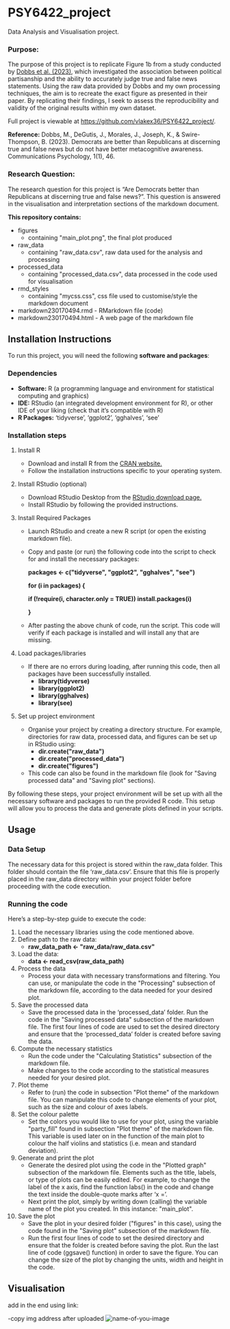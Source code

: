 # PSY6422_project
Data Analysis and Visualisation project.

### Purpose:

The purpose of this project is to replicate Figure 1b from a study conducted by [Dobbs et al. (2023)](https://www.nature.com/articles/s44271-023-00040-x), which investigated the association between political partisanship and the ability to accurately judge true and false news statements. Using the raw data provided by Dobbs and my own processing techniques, the aim is to recreate the exact figure as presented in their paper. By replicating their findings, I seek to assess the reproducibility and validity of the original results within my own dataset.

Full project is viewable at https://github.com/vlakex36/PSY6422_project/. 

**Reference:** Dobbs, M., DeGutis, J., Morales, J., Joseph, K., & Swire-Thompson, B. (2023). Democrats are better than Republicans at discerning true and false news but do not have better metacognitive awareness. Communications Psychology, 1(1), 46.

### Research Question:

The research question for this project is “Are Democrats better than Republicans at discerning true and false news?”. This question is answered in the visualisation and interpretation sections of the markdown document.

**This repository contains:**
+ figures
  + containing "main_plot.png", the final plot produced
+ raw_data
  + containing "raw_data.csv", raw data used for the analysis and processing
+ processed_data
  +  containing "processed_data.csv", data processed in the code used for visualisation
+ rmd_styles
  + containing "mycss.css", css file used to customise/style the markdown document
+ markdown230170494.rmd - RMarkdown file (code)
+ markdown230170494.html - A web page of the markdown file

## Installation Instructions
To run this project, you will need the following **software and packages**:

### Dependencies

+ **Software:** R (a programming language and environment for statistical computing and graphics)
+ **IDE:** RStudio (an integrated development environment for R), or other IDE of your liking (check that it’s compatible with R)
+ **R Packages:** ‘tidyverse’, ‘ggplot2’, ‘gghalves’, ‘see’

### Installation steps

1. Install R
   + Download and install R from the [CRAN website.](https://cran.r-project.org/)
   + Follow the installation instructions specific to your operating system.
2. Install RStudio (optional)
   + Download RStudio Desktop from the [RStudio download page.](https://posit.co/products/open-source/rstudio/)
   + Install RStudio by following the provided instructions.
3. Install Required Packages
   + Launch RStudio and create a new R script (or open the existing markdown file).
   + Copy and paste (or run) the following code into the script to check for and install the necessary packages:
     
     **packages <- c("tidyverse", "ggplot2", "gghalves", "see")**
     
     **for (i in packages) {**
     
       **if (!require(i, character.only = TRUE)) install.packages(i)**
     
     **}**
    + After pasting the above chunk of code, run the script. This code will verify if each package is installed and will install any that are missing.
4. Load packages/libraries
   + If there are no errors during loading, after running this code, then all packages have been successfully installed.
     + **library(tidyverse)**
     + **library(ggplot2)**
     + **library(gghalves)**
     + **library(see)**
       
5. Set up project environment
   + Organise your project by creating a directory structure. For example, directories for raw data, processed data, and figures can be set up in RStudio using:
     + **dir.create("raw_data")**
     + **dir.create("processed_data")**
     + **dir.create("figures")**     
   + This code can also be found in the markdown file (look for "Saving processed data" and "Saving plot" sections).
  
By following these steps, your project environment will be set up with all the necessary software and packages to run the provided R code. This setup will allow you to process the data and generate plots defined in your scripts.

## Usage
### Data Setup

The necessary data for this project is stored within the raw_data folder. This folder should contain the file ‘raw_data.csv’. Ensure that this file is properly placed in the raw_data directory within your project folder before proceeding with the code execution.

### Running the code

Here’s a step-by-step guide to execute the code:
1. Load the necessary libraries using the code mentioned above.
2. Define path to the raw data:
   + **raw_data_path <- "raw_data/raw_data.csv"**
3. Load the data:
   + **data <- read_csv(raw_data_path)**
4. Process the data
   + Process your data with necessary transformations and filtering. You can use, or manipulate the code in the "Processing" subsection of the markdown file, according to the data needed for your desired plot.
5. Save the processed data
   + Save the processed data in the ‘processed_data’ folder. Run the code in the "Saving processed data" subsection of the markdown file. The first four lines of code are used to set the desired directory and ensure that the ‘processed_data’ folder is created before saving the data.
6. Compute the necessary statistics
   + Run the code under the "Calculating Statistics" subsection of the markdown file.
   + Make changes to the code according to the statistical measures needed for your desired plot.
7. Plot theme
   + Refer to (run) the code in subsection "Plot theme" of the markdown file. You can manipulate this code to change elements of your plot, such as the size and colour of axes labels.
8. Set the colour palette
   + Set the colors you would like to use for your plot, using the variable "party_fill" found in subsection "Plot theme" of the markdown file. This variable is used later on in the function of the main plot to colour the half violins and statistics (i.e. mean and standard deviation).
9. Generate and print the plot
   + Generate the desired plot using the code in the "Plotted graph" subsection of the markdown file. Elements such as the title, labels, or type of plots can be easily edited. For example, to change the label of the x axis, find the function labs() in the code and change the text inside the double-quote marks after ‘x =’.
   + Next print the plot, simply by writing down (calling) the variable name of the plot you created. In this instance: "main_plot".
10. Save the plot
    + Save the plot in your desired folder ("figures" in this case), using the code found in the "Saving plot" subsection of the markdown file.
    +  Run the first four lines of code to set the desired directory and ensure that the folder is created before saving the plot. Run the last line of code (ggsave() function) in order to save the figure. You can change the size of the plot by changing the units, width and height in the code.



## Visualisation

add in the end using link:

-copy img address after uploaded
![name-of-you-image](https://your-copied-image-address)



